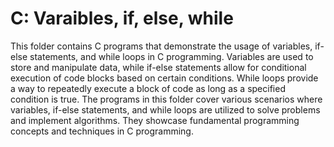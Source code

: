 # C: Varaibles, if, else, while

This folder contains C programs that demonstrate the usage of variables, if-else statements, and while loops in C programming. Variables are used to store and manipulate data, while if-else statements allow for conditional execution of code blocks based on certain conditions. While loops provide a way to repeatedly execute a block of code as long as a specified condition is true. The programs in this folder cover various scenarios where variables, if-else statements, and while loops are utilized to solve problems and implement algorithms. They showcase fundamental programming concepts and techniques in C programming.
